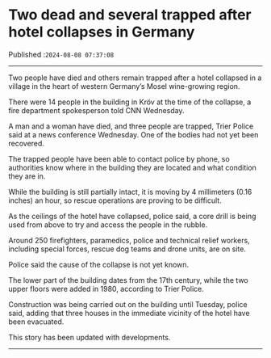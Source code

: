 # Two dead and several trapped after hotel collapses in Germany

Published :`2024-08-08 07:37:08`

---

Two people have died and others remain trapped after a hotel collapsed in a village in the heart of western Germany’s Mosel wine-growing region.

There were 14 people in the building in Kröv at the time of the collapse, a fire department spokesperson told CNN Wednesday.

A man and a woman have died, and three people are trapped, Trier Police said at a news conference Wednesday. One of the bodies had not yet been recovered.

The trapped people have been able to contact police by phone, so authorities know where in the building they are located and what condition they are in.

While the building is still partially intact, it is moving by 4 millimeters (0.16 inches) an hour, so rescue operations are proving to be difficult.

As the ceilings of the hotel have collapsed, police said, a core drill is being used from above to try and access the people in the rubble.

Around 250 firefighters, paramedics, police and technical relief workers, including special forces, rescue dog teams and drone units, are on site.

Police said the cause of the collapse is not yet known.

The lower part of the building dates from the 17th century, while the two upper floors were added in 1980, according to Trier Police.

Construction was being carried out on the building until Tuesday, police said, adding that three houses in the immediate vicinity of the hotel have been evacuated.

This story has been updated with developments.

---


